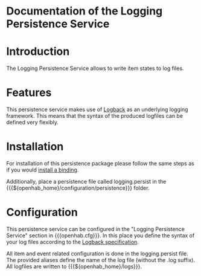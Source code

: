 # Documentation of the Logging Persistence Service

# Introduction

The Logging Persistence Service allows to write item states to log files.

# Features

This persistence service makes use of [Logback](http://logback.qos.ch/) as an underlying logging framework. This means that the syntax of the produced logfiles can be defined very flexibly.

# Installation

For installation of this persistence package please follow the same steps as if you would [install a binding](Bindings).

Additionally, place a persistence file called logging.persist in the {{{${openhab_home}/configuration/persistence}}} folder.

# Configuration

This persistence service can be configured in the "Logging Persistence Service" section in {{{openhab.cfg}}}.
In this place you define the syntax of your log files according to the [Logback specification](http://logback.qos.ch/manual/layouts.html#ClassicPatternLayout).

All item and event related configuration is done in the logging.persist file. The provided aliases define the name of the log file (without the .log suffix). All logfiles are written to {{{${openhab_home}/logs}}}.